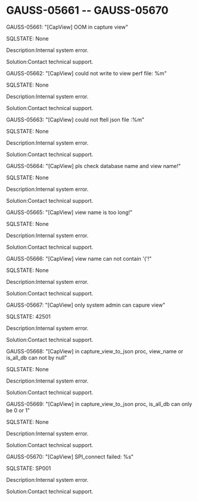 # GAUSS-05661 -- GAUSS-05670<a name="EN-US_TOPIC_0302073147"></a>

GAUSS-05661: "\[CapView\] OOM in capture view"

SQLSTATE: None

Description:Internal system error.

Solution:Contact technical support.

GAUSS-05662: "\[CapView\] could not write to view perf file: %m"

SQLSTATE: None

Description:Internal system error.

Solution:Contact technical support.

GAUSS-05663: "\[CapView\] could not ftell json file :%m"

SQLSTATE: None

Description:Internal system error.

Solution:Contact technical support.

GAUSS-05664: "\[CapView\] pls check database name and view name!"

SQLSTATE: None

Description:Internal system error.

Solution:Contact technical support.

GAUSS-05665: "\[CapView\] view name is too long!"

SQLSTATE: None

Description:Internal system error.

Solution:Contact technical support.

GAUSS-05666: "\[CapView\] view name can not contain '\('!"

SQLSTATE: None

Description:Internal system error.

Solution:Contact technical support.

GAUSS-05667: "\[CapView\] only system admin can capure view"

SQLSTATE: 42501

Description:Internal system error.

Solution:Contact technical support.

GAUSS-05668: "\[CapView\] in capture\_view\_to\_json proc, view\_name or is\_all\_db can not by null"

SQLSTATE: None

Description:Internal system error.

Solution:Contact technical support.

GAUSS-05669: "\[CapView\] in capture\_view\_to\_json proc, is\_all\_db can only be 0 or 1"

SQLSTATE: None

Description:Internal system error.

Solution:Contact technical support.

GAUSS-05670: "\[CapView\] SPI\_connect failed: %s"

SQLSTATE: SP001

Description:Internal system error.

Solution:Contact technical support.

